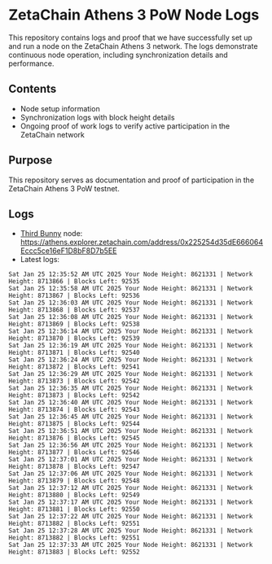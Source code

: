 # ZetaChain Athens 3 PoW Node Logs
This repository contains logs and proof that we have successfully set up and run a node on the ZetaChain Athens 3 network. The logs demonstrate continuous node operation, including synchronization details and performance.

## Contents
- Node setup information
- Synchronization logs with block height details
- Ongoing proof of work logs to verify active participation in the ZetaChain network

## Purpose
This repository serves as documentation and proof of participation in the ZetaChain Athens 3 PoW testnet.

## Logs

- [Third Bunny](https://thirdbunny.xyz/) node: https://athens.explorer.zetachain.com/address/0x225254d35dE666064Eccc5ce16eF1D8bF8D7b5EE
- Latest logs:
```
Sat Jan 25 12:35:52 AM UTC 2025 Your Node Height: 8621331 | Network Height: 8713866 | Blocks Left: 92535
Sat Jan 25 12:35:58 AM UTC 2025 Your Node Height: 8621331 | Network Height: 8713867 | Blocks Left: 92536
Sat Jan 25 12:36:03 AM UTC 2025 Your Node Height: 8621331 | Network Height: 8713868 | Blocks Left: 92537
Sat Jan 25 12:36:08 AM UTC 2025 Your Node Height: 8621331 | Network Height: 8713869 | Blocks Left: 92538
Sat Jan 25 12:36:14 AM UTC 2025 Your Node Height: 8621331 | Network Height: 8713870 | Blocks Left: 92539
Sat Jan 25 12:36:19 AM UTC 2025 Your Node Height: 8621331 | Network Height: 8713871 | Blocks Left: 92540
Sat Jan 25 12:36:24 AM UTC 2025 Your Node Height: 8621331 | Network Height: 8713872 | Blocks Left: 92541
Sat Jan 25 12:36:29 AM UTC 2025 Your Node Height: 8621331 | Network Height: 8713873 | Blocks Left: 92542
Sat Jan 25 12:36:35 AM UTC 2025 Your Node Height: 8621331 | Network Height: 8713873 | Blocks Left: 92542
Sat Jan 25 12:36:40 AM UTC 2025 Your Node Height: 8621331 | Network Height: 8713874 | Blocks Left: 92543
Sat Jan 25 12:36:45 AM UTC 2025 Your Node Height: 8621331 | Network Height: 8713875 | Blocks Left: 92544
Sat Jan 25 12:36:51 AM UTC 2025 Your Node Height: 8621331 | Network Height: 8713876 | Blocks Left: 92545
Sat Jan 25 12:36:56 AM UTC 2025 Your Node Height: 8621331 | Network Height: 8713877 | Blocks Left: 92546
Sat Jan 25 12:37:01 AM UTC 2025 Your Node Height: 8621331 | Network Height: 8713878 | Blocks Left: 92547
Sat Jan 25 12:37:06 AM UTC 2025 Your Node Height: 8621331 | Network Height: 8713879 | Blocks Left: 92548
Sat Jan 25 12:37:12 AM UTC 2025 Your Node Height: 8621331 | Network Height: 8713880 | Blocks Left: 92549
Sat Jan 25 12:37:17 AM UTC 2025 Your Node Height: 8621331 | Network Height: 8713881 | Blocks Left: 92550
Sat Jan 25 12:37:22 AM UTC 2025 Your Node Height: 8621331 | Network Height: 8713882 | Blocks Left: 92551
Sat Jan 25 12:37:28 AM UTC 2025 Your Node Height: 8621331 | Network Height: 8713882 | Blocks Left: 92551
Sat Jan 25 12:37:33 AM UTC 2025 Your Node Height: 8621331 | Network Height: 8713883 | Blocks Left: 92552
```
